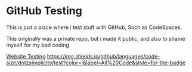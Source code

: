 # GitHub Testing

This is just a place where i test stuff with GitHub, Such as CodeSpaces.

This originally was a private repo, but i made it public, and also to shame myself for my bad coding

[Website Testing](https://dotzsimplicity.github.io/test/)
https://img.shields.io/github/languages/code-size/dotzsimplicity/test?color=i&label=All%20Code&style=for-the-badge
